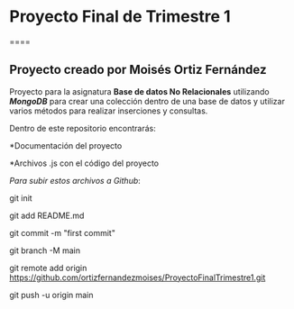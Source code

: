 # Proyecto Final de Trimestre 1
====
## Proyecto creado por Moisés Ortiz Fernández

Proyecto para la asignatura **Base de datos No Relacionales** utilizando **_MongoDB_** para crear una colección dentro de una base de datos y utilizar varios métodos para realizar inserciones y consultas.

Dentro de este repositorio encontrarás:

*Documentación del proyecto

*Archivos .js con el código del proyecto

*Para subir estos archivos a Github*:

git init

git add README.md

git commit -m "first commit"

git branch -M main

git remote add origin https://github.com/ortizfernandezmoises/ProyectoFinalTrimestre1.git

git push -u origin main

